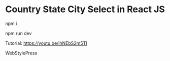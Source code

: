 # Country State City Select in React JS

npm i

npm run dev 

Tutorial: https://youtu.be/ihNEbS2m5TI

WebStylePress
